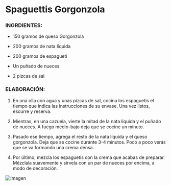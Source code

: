 # Spaguettis Gorgonzola

### INGRDIENTES:

+ 150 gramos de queso Gorgonzola

+ 200 gramos de nata líquida

+ 200 gramos de espagueti

+ Un puñado de nueces

+ 2 pizcas de sal

### ELABORACIÓN:

1. En una olla con agua y unas pizcas de sal, cocina los espaguetis el tiempo que indica las instrucciones de su envase. Una vez listos, escurre y reserva.

2. Mientras, en una cazuela, vierte la mitad de la nata líquida y el puñado de nueces. A fuego medio-bajo deja que se cocine un minuto.

3. Pasado ese tiempo, agrega el resto de la nata líquida y el queso gorgonzola. Deja que se cocine durante 3-4 minutos. Poco a poco verás que se va formando una crema densa.

4. Por último, mezcla los espaguetis con la crema que acabas de preparar. Mézclala suavemente y sírvela con un par de nueces por encima, a modo de decoración.

![imagen](https://img.recetascomidas.com/recetas/640_480/macarrones-con-salsa-gorgonzola.jpg)